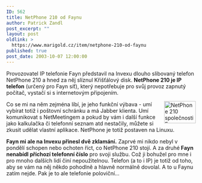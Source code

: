 ```yaml
---
ID: 562
title: NetPhone 210 od Faynu
author: Patrick Zandl
post_excerpt: ""
layout: post
oldlink: >
  https://www.marigold.cz/item/netphone-210-od-faynu
published: true
post_date: 2003-10-07 12:00:00
---
```

<p>
Provozovatel IP telefonie Fayn představil na Invexu dlouho slibovaný telefon NetPhone 210 a hned za něj slíznul Křišťálový disk. <STRONG>NetPhone 210 je IP telefon</STRONG> (určený pro Fayn síť), který nepotřebuje pro svůj provoz zapnutý počítač, vystačí si s internetovým připojením. </p>

<p>
<IMG height=59 alt="NetPhone 210 společnosti Fayn" src="/wp-content/uploads/netphone210.jpg" width=84 align=right>Co se mi na něm zejména líbí, je jeho funkční výbava - umí vybírat totiž i poštovní schránku a má Jabber klienta. Umí komunikovat s NetMeetingem a pokud by vám i další funkce jako kalkulačka&#160;či telefonní seznam&#160;atd nestačily, můžete si zkusit udělat vlastní aplikace. NetPhone je totiž postaven na Linuxu. </p>

<p>
<STRONG>Fayn mi ale na Invexu přinesl dvě zklamání.</STRONG> Zaprvé mi nikdo nebyl v pondělí schopen nebo ochoten říct, co NetPhone 210 stojí. A za druhé<STRONG> Fayn nenabídl příchozí telefonní číslo</STRONG> pro svoji službu. Což ji bohužel pro mne i pro mnoho dalších lidí činí nepoužitelnou. Telefon (a to i IP) je totiž od toho, aby se vám na něj někdo pohodlně a hlavně normálně dovolal. A to u Faynu zatím nejde. Pak je to ale&#160;telefonie poloviční...</p>
